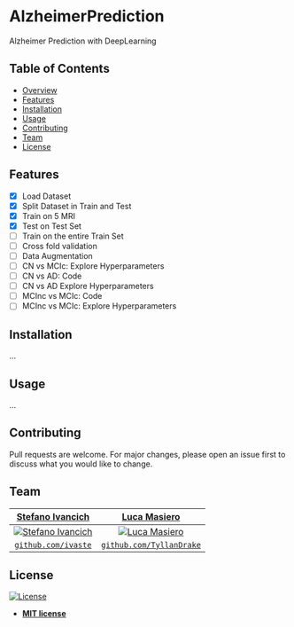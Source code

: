 # AlzheimerPrediction
Alzheimer Prediction with DeepLearning

## Table of Contents
- [Overview](#overview)
- [Features](#features)
- [Installation](#installation)
- [Usage](#usage)
- [Contributing](#contributing)
- [Team](#team)
- [License](#license)

## Features

- [x] Load Dataset
- [x] Split Dataset in Train and Test
- [x] Train on 5 MRI
- [x] Test on Test Set
- [ ] Train on the entire Train Set
- [ ] Cross fold validation
- [ ] Data Augmentation
- [ ] CN vs MCIc: Explore Hyperparameters
- [ ] CN vs AD: Code
- [ ] CN vs AD Explore Hyperparameters
- [ ] MCInc vs MCIc: Code
- [ ] MCInc vs MCIc: Explore Hyperparameters

## Installation

...

## Usage

...

## Contributing
Pull requests are welcome. For major changes, please open an issue first to discuss what you would like to change.


## Team
| <a href="https://stefanoivancich.com" target="_blank">**Stefano Ivancich**</a> | <a href="https://github.com/TyllanDrake" target="_blank">**Luca Masiero**</a> |
| :---: |:---:|
| [![Stefano Ivancich](https://avatars1.githubusercontent.com/u/36710626?s=200&v=4)](https://stefanoivancich.com)    | [![Luca Masiero](https://avatars1.githubusercontent.com/u/48916928?s=200&v=4?s=200)](https://github.com/TyllanDrake) |
| <a href="https://github.com/ivaste" target="_blank">`github.com/ivaste`</a> | <a href="https://github.com/TyllanDrake" target="_blank">`github.com/TyllanDrake`</a> |

## License
[![License](http://img.shields.io/:license-mit-blue.svg?style=flat-square)](http://badges.mit-license.org)

- **[MIT license](http://opensource.org/licenses/mit-license.php)**
